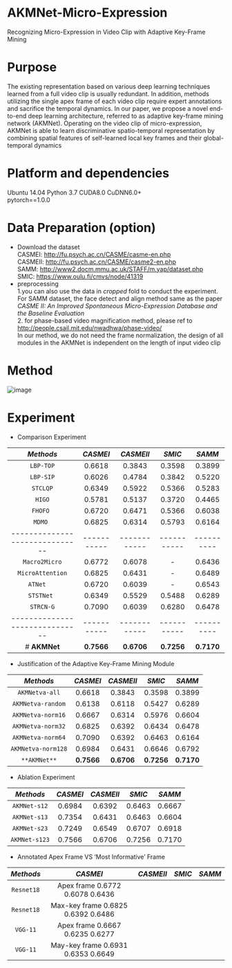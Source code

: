 # AKMNet-Micro-Expression
Recognizing Micro-Expression in Video Clip  with Adaptive Key-Frame Mining
# Purpose
  The existing representation based on various deep learning techniques learned from a full video clip is usually redundant. In addition, methods utilizing the single apex frame of each video clip require expert annotations and sacrifice the temporal dynamics. In our paper, we propose a novel end-to-end deep learning architecture, referred to as adaptive key-frame mining network (AKMNet). Operating on the video clip of micro-expression, AKMNet is able to learn discriminative spatio-temporal representation by combining spatial features of self-learned local key frames and their global-temporal dynamics  



# Platform and dependencies
Ubuntu 14.04  Python 3.7  CUDA8.0 CuDNN6.0+  
pytorch==1.0.0  

# Data Preparation (option)
* Download the dataset  
  CASMEI: http://fu.psych.ac.cn/CASME/casme-en.php   
  CASMEII: http://fu.psych.ac.cn/CASME/casme2-en.php  
  SAMM: http://www2.docm.mmu.ac.uk/STAFF/m.yap/dataset.php  
  SMIC: https://www.oulu.fi/cmvs/node/41319  
* preprocessing  
  1.you can also use the data in *cropped* fold to conduct the experiment. For SAMM dataset, the face detect and align method same as the paper *CASME II: An Improved Spontaneous Micro-Expression Database and the Baseline Evaluation*  
  2. for phase-based video magnification method, please ref to http://people.csail.mit.edu/nwadhwa/phase-video/  
  In our method, we do not need the frame normalization, the design of all modules in the AKMNet is independent on the length of input video clip  

# Method
![image](https://github.com/Trunpm/AKMNet-Micro-Expression/blob/main/docs/module.jpg)  

# Experiment
* Comparison Experiment  

|    *Methods*         |*CASMEI*|*CASMEII*|*SMIC*|*SAMM*|
|:-----------------:|:--------:|:----------:|:----------:|:----------:|
| `LBP-TOP`                   |   0.6618  |   0.3843   |   0.3598  |  0.3899  |
| `LBP-SIP`                    |   0.6026  |   0.4784   |   0.3842  |  0.5220  |
| `STCLQP`                     |   0.6349  |   0.5922   |   0.5366  |  0.5283  |
| `HIGO`                       |   0.5781  |   0.5137   |   0.3720  |  0.4465  |
| `FHOFO `                     |   0.6720  |   0.6471   |   0.5366  |  0.6038  |
| `MDMO `                      |   0.6825  |   0.6314   |   0.5793  |  0.6164  |
|------------------------------|-----------|------------|-----------|----------|
| `Macro2Micro`               |   0.6772  |   0.6078   |     -     |  0.6436  |
| `MicroAttention`             |   0.6825  |   0.6431   |     -     |  0.6489  |
| `ATNet   `                   |   0.6720  |   0.6039   |     -     |  0.6543  |
| `STSTNet `                   |   0.6349  |   0.5529   |   0.5488  |  0.6289  |
| `STRCN-G`                    |   0.7090  |   0.6039   |   0.6280  |  0.6478  |
|------------------------------|-----------|------------|-----------|----------|
| # **AKMNet**                 |**0.7566** |**0.6706**  |**0.7256** |**0.7170**|

* Justification of the Adaptive Key-Frame Mining Module  

|    *Methods*         |*CASMEI*|*CASMEII*|*SMIC*|*SAMM*|
|:-----------------:|:--------:|:----------:|:----------:|:----------:|
| `AKMNetva-all`     |   0.6618  |   0.3843   |   0.3598  |  0.3899  |
| `AKMNetva-random` |0.6138 |0.6118 |0.5427 |0.6289  |
| `AKMNetva-norm16` |0.6667 |0.6314 |0.5976 |0.6604  |
| `AKMNetva-norm32` |0.6825 |0.6392 |0.6434 |0.6478  |
|  `AKMNetva-norm64` |0.7090 |0.6392 |0.6463 |0.6164  |
|  `AKMNetva-norm128` |0.6984 |0.6431 |0.6646 |0.6792  |
| `**AKMNet**`      |**0.7566** |**0.6706**  |**0.7256** |**0.7170**|

* Ablation Experiment  

|    *Methods*         |*CASMEI*|*CASMEII*|*SMIC*|*SAMM*|
|:-----------------:|:--------:|:----------:|:----------:|:----------:|
| `AKMNet-s12` |0.6984 |0.6392 |0.6463 |0.6667  |
| `AKMNet-s13` |0.7354 |0.6431 |0.6463 |0.6604  |
| `AKMNet-s23` |0.7249 |0.6549 |0.6707 |0.6918 |
| `AKMNet-s123` |0.7566 |0.6706 |0.7256| 0.7170  |

* Annotated Apex Frame VS ‘Most Informative’ Frame  

|    *Methods*         |*CASMEI*|*CASMEII*|*SMIC*|*SAMM*|
|:-----------------:|:--------:|:----------:|:----------:|:----------:|
| `Resnet18` |Apex frame 0.6772 0.6078 0.6436  |
| `Resnet18` |Max-key frame 0.6825 0.6392 0.6486  |
| `VGG-11` |Apex frame 0.6667 0.6235 0.6277 |
| `VGG-11` |May-key frame 0.6931 0.6353 0.6649  |

